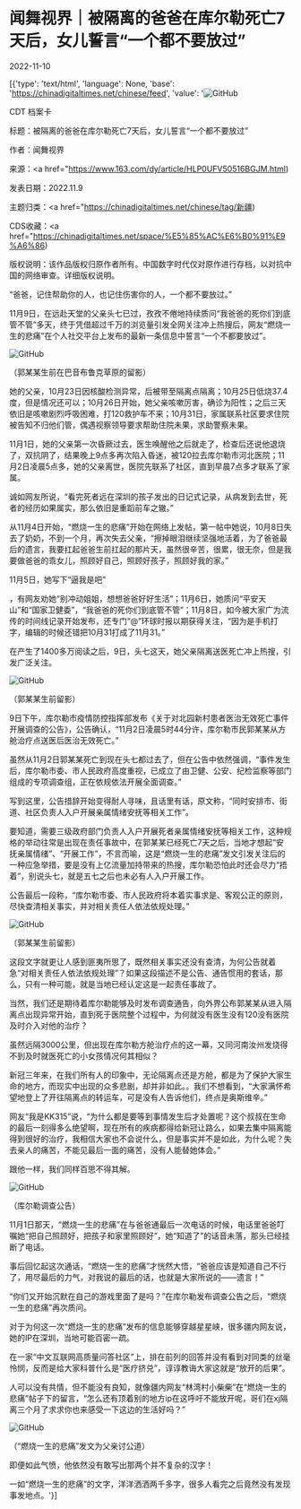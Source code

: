 # 闻舞视界｜被隔离的爸爸在库尔勒死亡7天后，女儿誓言“一个都不要放过”

2022-11-10

[{'type': 'text/html', 'language': None, 'base': 'https://chinadigitaltimes.net/chinese/feed', 'value': '![GitHub](https://chinadigitaltimes.net/chinese/files/2022/11/Screen-Shot-2022-11-09-at-8.35.19-PM-768x396.png)

CDT 档案卡

标题：被隔离的爸爸在库尔勒死亡7天后，女儿誓言“一个都不要放过”

作者：闻舞视界

来源：<a href="https://www.163.com/dy/article/HLP0UFV50516BGJM.html)

发表日期：2022.11.9

主题归类：<a href="https://chinadigitaltimes.net/chinese/tag/新疆)

CDS收藏：<a href="https://chinadigitaltimes.net/space/%E5%85%AC%E6%B0%91%E9%A6%86)

版权说明：该作品版权归原作者所有。中国数字时代仅对原作进行存档，以对抗中国的网络审查。详细版权说明。





“爸爸，记住帮助你的人，也记住伤害你的人，一个都不要放过。”

11月9日，在远赴天堂的父亲头七已过，孜孜不倦地持续质问“我爸爸的死你们到底管不管”多天，终于凭借超过千万的浏览量引发全网关注冲上热搜后，网友“燃烧一生的悲痛”在个人社交平台上发布的最新一条信息中誓言“一个不都要放过”。

![GitHub](https://nimg.ws.126.net/?url=http%3A%2F%2Fdingyue.ws.126.net%2F2022%2F1109%2Ff3c2272bj00rl35490049c000hs00vmm.jpg&amp;thumbnail=660x2147483647&amp;quality=80&amp;type=jpg)

（郭某某生前在巴音布鲁克草原的留影）

她的父亲，10月23日因核酸检测异常，后被带至隔离点隔离；10月25日低烧37.4度，但是情况还可以；10月26日开始，她父亲咳嗽厉害，确诊为阳性；之后三天依旧是咳嗽剧烈呼吸困难，打120救护车不来；10月31日，家属联系社区要求住院被告知不归他们管，偶遇视察领导要求帮助住院未果，求助警察未果。

11月1日，她的父亲第一次昏厥过去，医生唤醒他之后就走了，检查后还说他退烧了，双抗阴了，结果晚上9点多再次陷入昏迷，被120拉去库尔勒市河北医院；11月2日凌晨5点多，她的父亲离世，医院先联系了社区，直到早晨7点多才联系了家属。

诚如网友所说，“看完死者远在深圳的孩子发出的日记式记录，从病发到去世，死者的经历如果属实，那么依旧是重蹈前车之辙。”

从11月4日开始，“燃烧一生的悲痛”开始在网络上发帖，第一帖中她说，10月8日失去了奶奶，不到一个月，再次失去父亲，“擦掉眼泪继续坚强地活着，为了爸爸最后的遗言，我要扛起爸爸生前扛起的那片天，虽然很辛苦，很累，很无奈，但是我要做爸爸的乖女儿，照顾好自己，照顾好孩子，照顾好我的家。”

11月5日，她写下“逼我是吧”

，有网友劝她“别冲动姐姐，想想爸爸好好生活”；11月6日，她质问“平安天山”和“国家卫健委”，“我爸爸的死你们到底管不管”；11月8日，如今被大家广为流传的时间线记录开始发布，还专门“@”环球时报以期获得关注，“因为是手机打字，编辑的时候还错把10月31打成了11月31。”

在产生了1400多万阅读之后，9日，头七这天，她父亲隔离送医死亡冲上热搜，引发广泛关注。

![GitHub](https://nimg.ws.126.net/?url=http%3A%2F%2Fdingyue.ws.126.net%2F2022%2F1109%2Fa116e215j00rl3549001mc000hs00a0m.jpg&amp;thumbnail=660x2147483647&amp;quality=80&amp;type=jpg)

（郭某某生前留影）

9日下午，库尔勒市疫情防控指挥部发布《关于对北园新村患者医治无效死亡事件开展调查的公告》，公告确认，“11月2日凌晨5时44分许，库尔勒市民郭某某从方舱治疗点送医后医治无效死亡。”

虽然从11月2日郭某某死亡到现在头七都过去了，但在公告中依然强调，“事件发生后，库尔勒市委、市人民政府高度重视，已成立了由卫健、公安、纪检监察等部门组成的专项调查组，正在依规依法开展全面调查。”

写到这里，公告措辞开始变得耐人寻味，且话里有话，原文称，“同时安排市、街道、社区负责人入户开展亲属情绪安抚等相关工作”。

要知道，需要三级政府部门负责人入户开展死者亲属情绪安抚等相关工作，这种规格的举动往常是出现在责任事故中，在郭某某已经死亡7天之后，当地才想起“安抚亲属情绪”、“开展工作”，不言而喻，这是“燃烧一生的悲痛”发文引发关注后的一种应急举措，要是没有上亿流量加持带来的热搜，库尔勒恐怕此时还会尽力“捂着”，别说头七，就是五七之后也未必有人入户开展工作。

公告最后一段称，“库尔勒市委、市人民政府将本着实事求是、客观公正的原则，尽快查清相关事实，并对相关责任人依法依规处理。”

![GitHub](https://nimg.ws.126.net/?url=http%3A%2F%2Fdingyue.ws.126.net%2F2022%2F1109%2F9f5b2a7dj00rl35490013c000hs00a0m.jpg&amp;thumbnail=660x2147483647&amp;quality=80&amp;type=jpg)

（郭某某生前留影）

这段文字就更让人感到匪夷所思了，既然相关事实还没有查清，为何公告就着急“对相关责任人依法依规处理”？如果这段描述不是公告、通告惯用的套话，那么，只有一种可能，就是当地已经认定这是一起责任事故了。

当然，我们还是期待着库尔勒能够及时发布调查通告，向外界公布郭某某从进入隔离点出现异常开始，直到死于医院整个过程中，为何就没有医生没有120没有医院及时介入对他的治疗？

虽然远隔3000公里，但出现在库尔勒方舱治疗点的这一幕，又同河南汝州发烧得不到及时就医死亡的小女孩情况何其相似？

新冠三年来，在我们所有人的印象中，无论隔离点还是方舱，都是为了保护大家生命的地方，而现实中出现的众多悲剧，却并非如此。。我们不想看到，“大家满怀希望地登上了开往隔离点的转运车，可是没有人告诉他们，终点是奥斯维辛。”

网友“我是KK315”说，“为什么都是要等到事情发生后才处置呢？这个叔叔在生命的最后一刻得多么绝望啊，现在所有的疾病都得给新冠让路么，如果去集中隔离能得到很好的治疗，我相信大家也不会说什么，但是事实并不是如此，为什么呢？失去亲人的痛苦，不能见最后一面的痛苦，没有人能替她体会。”

跟他一样，我们同样百思不得其解。

![GitHub](https://nimg.ws.126.net/?url=http%3A%2F%2Fdingyue.ws.126.net%2F2022%2F1109%2Fb1b44a05j00rl354a005qc000hs00gvm.jpg&amp;thumbnail=660x2147483647&amp;quality=80&amp;type=jpg)

（库尔勒调查公告）

11月1日那天，“燃烧一生的悲痛”在与爸爸通最后一次电话的时候，电话里爸爸叮嘱她“把自己照顾好，把孩子和家里照顾好”，她“知道了”的话音未落，那头已经挂断了电话。

事后回忆起这次通话，“燃烧一生的悲痛”才恍然大悟，“爸爸应该是知道自己不行了，用尽最后的力气，对我说的最后的话，也就是大家所说的——遗言！”

“你们又开始沉默在自己的游戏里面了是吗？”在库尔勒发布调查公告之后，“燃烧一生的悲痛”再次质问。

对于为何这一次“燃烧一生的悲痛”发布的信息能够穿越星星峡，很多疆内网友说，她的IP在深圳，当地可能百密一疏。

在一家“中文互联网高质量问答社区”上，排在前列的回答并没有看到对同类的丝毫怜悯，反而是给大家科普什么是“医疗挤兑”，谆谆教诲大家这就是“放开的后果”。

人可以没有共情，但不能没有良知，就像疆内网友“林湾村小柴柴”在“燃烧一生的悲痛”帖子下的留言，“怎么还有顶着别的地方ip在这呼吁不能放开呢，哥们在xj隔离三个月了求求你也来感受一下这边的生活好吗？”

![GitHub](https://nimg.ws.126.net/?url=http%3A%2F%2Fdingyue.ws.126.net%2F2022%2F1109%2F101d79d2j00rl354a0073c000hs00i8m.jpg&amp;thumbnail=660x2147483647&amp;quality=80&amp;type=jpg)

（“燃烧一生的悲痛”发文为父亲讨公道）

即便如此气愤，他依然没有敢写出那两个并不复杂的汉字！

一如“燃烧一生的悲痛”的文字，洋洋洒洒两千多字，很多人看完之后竟然没有发现事发地点。'}]